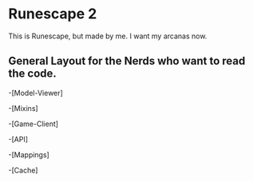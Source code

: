 # Runescape 2

This is Runescape, but made by me. I want my arcanas now.

## General Layout for the Nerds who want to read the code.

-[Model-Viewer]

-[Mixins]

-[Game-Client]

-[API]

-[Mappings]

-[Cache]
